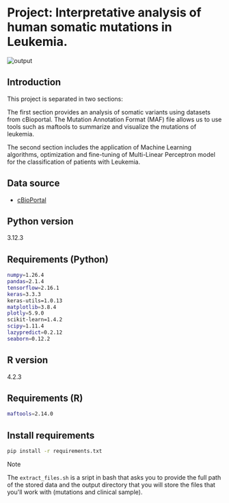 # Project: Interpretative analysis of human somatic mutations in Leukemia.
![output](https://github.com/user-attachments/assets/6465134d-f158-499b-8ed5-8cdaab94bba9)

## Introduction
This project is separated in two sections:

The first section provides an analysis of somatic variants using datasets from cBioportal. The Mutation Annotation Format (MAF) file allows us to use tools such as maftools to summarize and visualize the mutations of leukemia.

The second section includes the application of Machine Learning algorithms, optimization and fine-tuning of Multi-Linear Perceptron model for the classification of patients with Leukemia.

## Data source
- [cBioPortal](https://www.cbioportal.org/datasets)

## Python version
3.12.3

## Requirements (Python)
 ```bash
numpy=1.26.4
pandas=2.1.4
tensorflow=2.16.1
keras=3.3.3
keras-utils=1.0.13
matplotlib=3.8.4
plotly=5.9.0
scikit-learn=1.4.2           
scipy=1.11.4 
lazypredict=0.2.12                
seaborn=0.12.2                  
```

## R version
4.2.3

## Requirements (R)
```bash
maftools=2.14.0
```

## Install requirements
```bash
pip install -r requirements.txt
```

> [!NOTE] 
> The ``extract_files.sh`` is a sript in bash that asks you to provide the full path of the stored data and the output directory that you will store the files that you'll work with (mutations and clinical sample).
